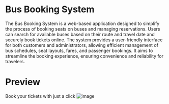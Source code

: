 # Bus Booking System
The Bus Booking System is a web-based application designed to simplify the process of booking seats on buses and managing reservations. Users can search for available buses based on their route and travel date and securely book tickets online. The system provides a user-friendly interface for both customers and administrators, allowing efficient management of bus schedules, seat layouts, fares, and passenger bookings. It aims to streamline the booking experience, ensuring convenience and reliability for travelers.
# Preview
Book your tickets with just a click
![image](https://github.com/Sandy-GT/Java-Projects/assets/173798200/943ddb19-0bee-4160-aeec-a5c17451467e)
